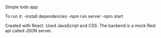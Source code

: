 Simple todo app 

To run it:
-install dependencies
-npm run server
-npm start

Created with React.
Used JavaScript and CSS.
The backend is a mock Rest api called JSON server.

